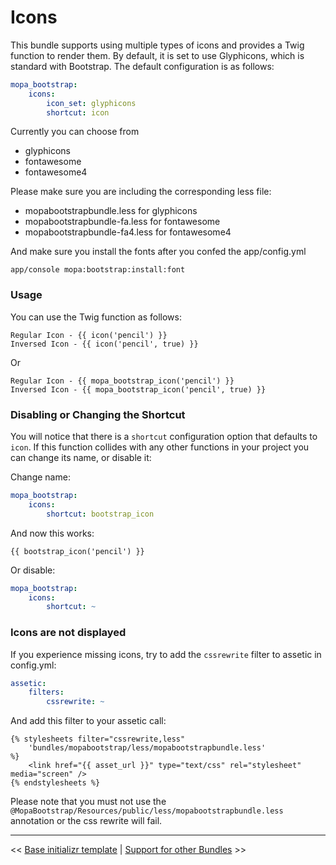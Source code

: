 Icons
================

This bundle supports using multiple types of icons and provides a Twig function
to render them. By default, it is set to use Glyphicons, which is standard with
Bootstrap. The default configuration is as follows:

```yaml
mopa_bootstrap:
    icons:
        icon_set: glyphicons
        shortcut: icon
```

Currently you can choose from

- glyphicons
- fontawesome
- fontawesome4

Please make sure you are including the corresponding less file:

- mopabootstrapbundle.less for glyphicons
- mopabootstrapbundle-fa.less for fontawesome
- mopabootstrapbundle-fa4.less for fontawesome4

And make sure you install the fonts after you confed the app/config.yml

```
app/console mopa:bootstrap:install:font
```

### Usage

You can use the Twig function as follows:

```jinja
Regular Icon - {{ icon('pencil') }}
Inversed Icon - {{ icon('pencil', true) }}
```

Or

```jinja
Regular Icon - {{ mopa_bootstrap_icon('pencil') }}
Inversed Icon - {{ mopa_bootstrap_icon('pencil', true) }}
```

### Disabling or Changing the Shortcut

You will notice that there is a `shortcut` configuration option that defaults
to `icon`. If this function collides with any other functions in your project
you can change its name, or disable it:

Change name:

```yaml
mopa_bootstrap:
    icons:
        shortcut: bootstrap_icon
```

And now this works:

```jinja
{{ bootstrap_icon('pencil') }}
```

Or disable:

```yaml
mopa_bootstrap:
    icons:
        shortcut: ~
```

### Icons are not displayed

If you experience missing icons, try to add the `cssrewrite` filter to assetic in config.yml:

```yaml
assetic:
    filters:
        cssrewrite: ~
```

And add this filter to your assetic call:
```twig
{% stylesheets filter="cssrewrite,less"
    'bundles/mopabootstrap/less/mopabootstrapbundle.less'
%}
    <link href="{{ asset_url }}" type="text/css" rel="stylesheet" media="screen" />
{% endstylesheets %}
```

Please note that you must not use the `@MopaBootstrap/Resources/public/less/mopabootstrapbundle.less` annotation or the css rewrite will fail.

---

<< [Base initializr template](https://github.com/phiamo/MopaBootstrapBundle/blob/master/Resources/doc/51-initializr-variables.md) | [Support for other Bundles](https://github.com/phiamo/MopaBootstrapBundle/blob/master/Resources/doc/99-support-for-other-bundles.md) >>
